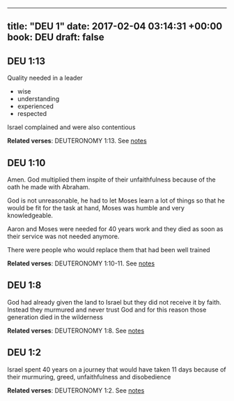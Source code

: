 
---
title: "DEU 1"
date: 2017-02-04 03:14:31 +00:00
book: DEU
draft: false
---

## DEU 1:13

Quality needed in a leader 
- wise
- understanding
- experienced 
- respected

Israel complained and were also contentious

**Related verses**: DEUTERONOMY 1:13. See [notes](https://my.bible.com/notes/2562904893783008104)


## DEU 1:10

Amen. God multiplied them inspite of their unfaithfulness because of the oath he made with Abraham. 

God is not unreasonable, he had to let Moses learn a lot of things so that he would be fit for the task at hand, Moses was humble and very knowledgeable. 

Aaron and Moses were needed for 40 years work and they died as soon as their service was not needed anymore.

There were people who would replace them that had been well trained

**Related verses**: DEUTERONOMY 1:10-11. See [notes](https://my.bible.com/notes/2562903518873379681)


## DEU 1:8

God had already given the land to Israel but they did not receive it by faith. Instead they murmured and never trust God and for this reason those generation died in the wilderness

**Related verses**: DEUTERONOMY 1:8. See [notes](https://my.bible.com/notes/2562901668975600473)


## DEU 1:2

Israel spent 40 years on a journey that would have taken 11 days because of their murmuring, greed, unfaithfulness and disobedience

**Related verses**: DEUTERONOMY 1:2. See [notes](https://my.bible.com/notes/2562900327721067351)

